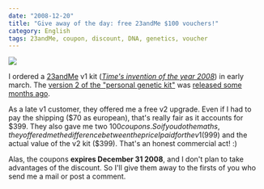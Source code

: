 ```yaml
---
date: "2008-12-20"
title: "Give away of the day: free 23andMe $100 vouchers!"
category: English
tags: 23andMe, coupon, discount, DNA, genetics, voucher
---
```


![](/uploads/2008/23andme-v2-upgrade-kit.jpg)

I ordered a [23andMe](https://www.23andme.com) v1 kit (_[Time's invention of
the year 2008](https://www.time.com/time/specials/packages/article/0,28804,1852747_1854493,00.html)_)
in early march. The [version 2 of the "personal genetic
kit"](https://www.23andme.com/en-int/howitworks/) was [released some months
ago](https://blog.wired.com/wiredscience/2008/09/23andme-cuts-it.html).

As a late v1 customer, they offered me a free v2 upgrade. Even if I had to pay
the shipping ($70 as european), that's really fair as it accounts for $399.
They also gave me two $100 coupons. So if you do the maths, they offered me the
difference between the price I paid for the v1 ($999) and the actual value of
the v2 kit ($399). That's an honest commercial act! :)

Alas, the coupons **expires December 31 2008**, and I don't plan to take
advantages of the discount. So I'll give them away to the firsts of you who
send me a mail or post a comment.
